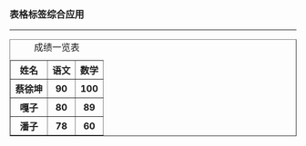 <!DOCTYPE html>
<html lang="en">
<head>
    <meta charset="UTF-8">
    <title>表格标签综合应用</title>
</head>
<body>
    <h3>表格标签综合应用</h3>
    <hr/>
    <table border="1">
        <caption>成绩一览表</caption>
        <tr>
            <th>姓名</th>
            <th>语文</th>
            <th>数学</th>
        </tr>
        <tr>
            <th>蔡徐坤</th>
            <th>90</th>
            <th>100</th>
        </tr>
        <tr>
            <th>嘎子</th>
            <th>80</th>
            <th>89</th>
        </tr>
        <tr>
            <th>潘子</th>
            <th>78</th>
            <th>60</th>
        </tr>
    </table>
</body>
</html>
